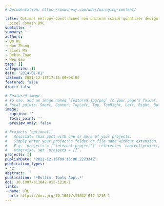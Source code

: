 ```yaml
---
# Documentation: https://wowchemy.com/docs/managing-content/

title: Optimal entropy-constrained non-uniform scalar quantizer design for low bit-rate
  pixel domain DVC
subtitle: ''
summary: ''
authors:
- Bo Wu
- Nan Zhang
- Siwei Ma
- Debin Zhao
- Wen Gao
tags: []
categories: []
date: '2014-01-01'
lastmod: 2021-12-15T17:15:09+08:00
featured: false
draft: false

# Featured image
# To use, add an image named `featured.jpg/png` to your page's folder.
# Focal points: Smart, Center, TopLeft, Top, TopRight, Left, Right, BottomLeft, Bottom, BottomRight.
image:
  caption: ''
  focal_point: ''
  preview_only: false

# Projects (optional).
#   Associate this post with one or more of your projects.
#   Simply enter your project's folder or file name without extension.
#   E.g. `projects = ["internal-project"]` references `content/project/deep-learning/index.md`.
#   Otherwise, set `projects = []`.
projects: []
publishDate: '2021-12-15T09:15:08.227334Z'
publication_types:
- '2'
abstract: ''
publication: '*Multim. Tools Appl.*'
doi: 10.1007/s11042-012-1210-1
links:
- name: URL
  url: https://doi.org/10.1007/s11042-012-1210-1
---
```

